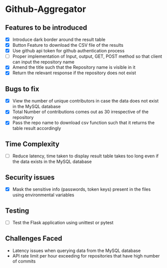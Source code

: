 # Github-Aggregator

## Features to be introduced

- [x] Introduce dark border around the result table
- [x] Button Feature to download the CSV file of the results
- [x] Use github api token for github authentication process
- [ ] Proper implementation of Input, output, GET, POST method so that client can input the repository name
- [x] Amend the title such that the Repository name is visible in it
- [x] Return the relevant response if the repository does not exist

## Bugs to fix

- [x] View the number of unique contributors in case the data does not exist in the MySQL database
- [x] Total Number of contributions comes out as 30 irrespective of the repository
- [x] Pass the repo name to download csv function such that it returns the table result accordingly

## Time Complexity

- [ ] Reduce latency, time taken to display result table takes too long even if the data exists in the MySQL database

## Security issues

- [x] Mask the sensitive info (passwords, token keys) present in the files using environmental variables

## Testing

- [ ] Test the Flask application using unittest or pytest

## Challenges Faced

* Latency issues when querying data from the MySQL database
* API rate limit per hour exceeding for repositories that have high number of commits
